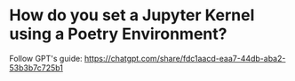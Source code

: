 
# How do you set a Jupyter Kernel using a Poetry Environment? 

Follow GPT's guide: https://chatgpt.com/share/fdc1aacd-eaa7-44db-aba2-53b3b7c725b1


